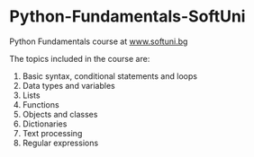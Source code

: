 # Python-Fundamentals-SoftUni
Python Fundamentals course at www.softuni.bg

The topics included in the course are:

1. Basic syntax, conditional statements and loops
2. Data types and variables
3. Lists
4. Functions
5. Objects and classes
6. Dictionaries
7. Text processing
8. Regular expressions
